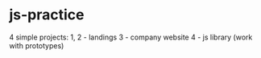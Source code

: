 # js-practice

4 simple projects: 1, 2 - landings 3 - company website 4 - js library (work with
prototypes)
